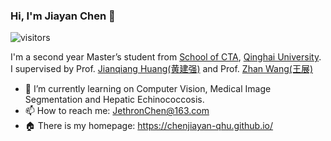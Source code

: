 ### Hi, I'm Jiayan Chen 👋

![visitors](https://visitor-badge.laobi.icu/badge?page_id=chenjiayan-qhu.chenjiayan-qhu)&nbsp;&nbsp;&nbsp; 

I'm a second year Master’s student from [School of CTA](https://cs.qhu.edu.cn/), [Qinghai University](https://www.qhu.edu.cn/). I supervised by Prof. [Jianqiang Huang(黄建强)](https://www.qhu-hdacp.cn/hjq.html) and Prof. [Zhan Wang(王展)](https://www.qhuah.com/html/2748691352.html)

- 🌱 I’m currently learning on Computer Vision, Medical Image Segmentation and Hepatic Echinococcosis.
- 📫 How to reach me: JethronChen@163.com
- 🏠 There is my homepage: https://chenjiayan-qhu.github.io/
<!--
**chenjiayan-qhu/chenjiayan-qhu** is a ✨ _special_ ✨ repository because its `README.md` (this file) appears on your GitHub profile.

Here are some ideas to get you started:

- 🔭 I’m currently working on ...
- 🌱 I’m currently learning ...
- 👯 I’m looking to collaborate on ...
- 🤔 I’m looking for help with ...
- 💬 Ask me about ...
- 📫 How to reach me: ...
- 😄 Pronouns: ...
- ⚡ Fun fact: ...
-->
